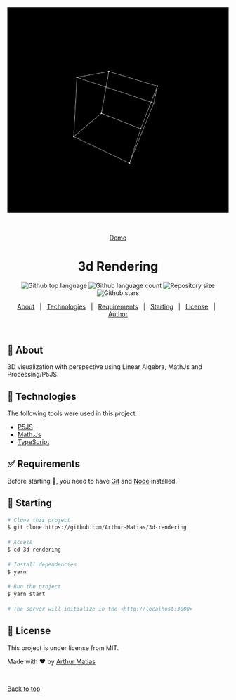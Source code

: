 <div align="center" id="top"> 
  <img src="./assets/3d-cube-rendering.gif" alt="3d Rendering" />

  &#xa0;

  <a href="https://arthur-matias.github.io/3d-rendering/">Demo</a>
</div>

<h1 align="center">3d Rendering</h1>

<p align="center">
  <img alt="Github top language" src="https://img.shields.io/github/languages/top/Arthur-Matias/3d-rendering?color=56BEB8">

  <img alt="Github language count" src="https://img.shields.io/github/languages/count/Arthur-Matias/3d-rendering?color=56BEB8">

  <img alt="Repository size" src="https://img.shields.io/github/repo-size/Arthur-Matias/3d-rendering?color=56BEB8">

  <!-- <img alt="License" src="https://img.shields.io/github/license/Arthur-Matias/3d-rendering?color=56BEB8"> -->

  <!-- <img alt="Github issues" src="https://img.shields.io/github/issues/Arthur-Matias/3d-rendering?color=56BEB8" /> -->

  <!-- <img alt="Github forks" src="https://img.shields.io/github/forks/Arthur-Matias/3d-rendering?color=56BEB8" /> -->

  <img alt="Github stars" src="https://img.shields.io/github/stars/Arthur-Matias/3d-rendering?color=56BEB8" />
</p>

<!-- Status -->

<!-- <h4 align="center"> 
	🚧  3d Rendering 🚀 Under construction...  🚧
</h4> 

<hr> -->

<p align="center">
  <a href="#dart-about">About</a> &#xa0; | &#xa0; 
  <a href="#rocket-technologies">Technologies</a> &#xa0; | &#xa0;
  <a href="#white_check_mark-requirements">Requirements</a> &#xa0; | &#xa0;
  <a href="#checkered_flag-starting">Starting</a> &#xa0; | &#xa0;
  <a href="#memo-license">License</a> &#xa0; | &#xa0;
  <a href="https://github.com/Arthur-Matias" target="_blank">Author</a>
</p>

<br>

## :dart: About ##

3D visualization with perspective using Linear Algebra, MathJs and Processing/P5JS.

## :rocket: Technologies ##

The following tools were used in this project:

- [P5JS](https://p5js.org/)
- [Math.Js](https://mathjs.org/)
- [TypeScript](https://www.typescriptlang.org/)

## :white_check_mark: Requirements ##

Before starting :checkered_flag:, you need to have [Git](https://git-scm.com) and [Node](https://nodejs.org/en/) installed.

## :checkered_flag: Starting ##

```bash
# Clone this project
$ git clone https://github.com/Arthur-Matias/3d-rendering

# Access
$ cd 3d-rendering

# Install dependencies
$ yarn

# Run the project
$ yarn start

# The server will initialize in the <http://localhost:3000>
```

## :memo: License ##

This project is under license from MIT.


Made with :heart: by <a href="https://github.com/Arthur-Matias" target="_blank">Arthur Matias</a>

&#xa0;

<a href="#top">Back to top</a>
